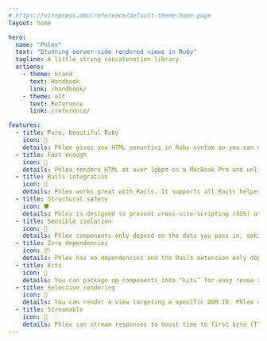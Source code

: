 ```yaml
---
# https://vitepress.dev/reference/default-theme-home-page
layout: home

hero:
  name: "Phlex"
  text: "Stunning server-side rendered views in Ruby"
  tagline: A little string concatenation library.
  actions:
    - theme: brand
      text: Handbook
      link: /handbook/
    - theme: alt
      text: Reference
      link: /reference/

features:
  - title: Pure, beautiful Ruby
    icon: 💎
    details: Phlex gives you HTML semantics in Ruby syntax so you can use your existing skills designing object-oriented views. Plus, you get to use tools like RubyLSP, Rubocop and Simplecov.
  - title: Fast enough
    icon: 🚀
    details: Phlex renders HTML at over 1gbps on a MacBook Pro and unlike Rails partials, it doesn’t slow down the more components you extract.
  - title: Rails integration
    icon: 🚂
    details: Phlex works great with Rails. It supports all Rails helpers and plays nicely with ViewComponent, ActionView, Stimulus, Turbo and Tailwind.
  - title: Structural safety
    icon: 🛡️
    details: Phlex is designed to prevent cross-site-scripting (XSS) attacks by default.
  - title: Sensible isolation
    icon: 🧪
    details: Phlex components only depend on the data you pass in, making them easier to test and reuse.
  - title: Zero dependencies
    icon: 📦
    details: Phlex has no dependencies and the Rails extension only depends on Rails itself.
  - title: Kits
    icon: 🎒
    details: You can package up components into “kits” for easy reuse across projects. Kits can be shared with the community as Ruby gems or kept for internal use.
  - title: Selective rendering
    icon: 🔎
    details: You can render a view targeting a specific DOM ID. Phlex only does the work to render just the parts you want. This is great for partial Hotwire updates like Turbo Frames.
  - title: Streamable
    icon: 🌊
    details: Phlex can stream responses to boost time to first byte (TTFB). In some cases users can see static content before the database has even responded.
---
```

